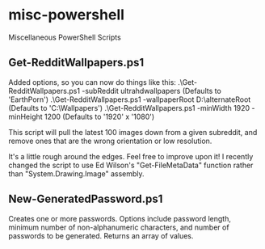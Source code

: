 # misc-powershell
Miscellaneous PowerShell Scripts

## Get-RedditWallpapers.ps1
Added options, so you can now do things like this:
.\Get-RedditWallpapers.ps1 -subReddit ultrahdwallpapers (Defaults to 'EarthPorn')
.\Get-RedditWallpapers.ps1 -wallpaperRoot D:\alternateRoot (Defaults to 'C:\Wallpapers')
.\Get-RedditWallpapers.ps1 -minWidth 1920 -minHeight 1200 (Defaults to '1920' x '1080')

This script will pull the latest 100 images down from a given subreddit, and remove ones that are the wrong orientation or low resolution.

It's a little rough around the edges. Feel free to improve upon it! I recently changed the script to use Ed Wilson's "Get-FileMetaData" function rather than "System.Drawing.Image" assembly.

## New-GeneratedPassword.ps1
Creates one or more passwords. Options include password length, minimum number of non-alphanumeric characters, and number of passwords to be generated. Returns an array of values.
